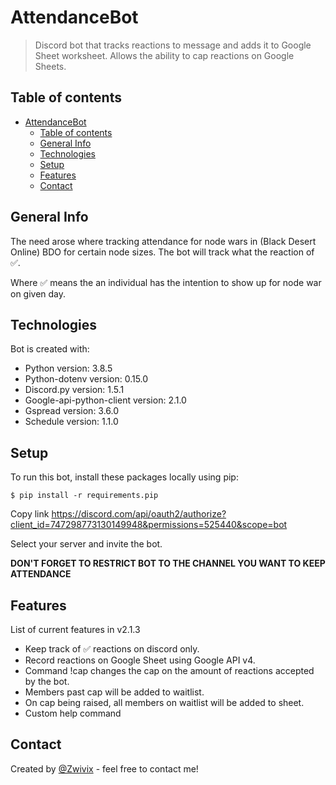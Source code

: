 # AttendanceBot

> Discord bot that tracks reactions to message and adds it to Google Sheet worksheet. Allows the ability to cap reactions on Google Sheets.

## Table of contents

- [AttendanceBot](#attendancebot)
  - [Table of contents](#table-of-contents)
  - [General Info](#general-info)
  - [Technologies](#technologies)
  - [Setup](#setup)
  - [Features](#features)
  - [Contact](#contact)

## General Info

The need arose where tracking attendance for node wars in (Black Desert Online) BDO for certain node
sizes. The bot will track what the reaction of ✅.

Where ✅ means the an individual has the intention to show up for node war on given day.

## Technologies

Bot is created with:

- Python version: 3.8.5
- Python-dotenv version: 0.15.0
- Discord.py version: 1.5.1
- Google-api-python-client version: 2.1.0
- Gspread version: 3.6.0
- Schedule version: 1.1.0

## Setup

To run this bot, install these packages locally using pip:

```
$ pip install -r requirements.pip
```

Copy link https://discord.com/api/oauth2/authorize?client_id=747298773130149948&permissions=525440&scope=bot

Select your server and invite the bot.

**DON'T FORGET TO RESTRICT BOT TO THE CHANNEL YOU WANT TO KEEP ATTENDANCE**

## Features

List of current features in v2.1.3

- Keep track of ✅ reactions on discord only.
- Record reactions on Google Sheet using Google API v4.
- Command !cap changes the cap on the amount of reactions accepted by the bot.
- Members past cap will be added to waitlist.
- On cap being raised, all members on waitlist will be added to sheet.
- Custom help command

## Contact

Created by [@Zwivix](https://github.com/Zwivee) - feel free to contact me!
